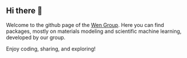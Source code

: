 ## Hi there 👋 

Welcome to the github page of the [Wen Group](https://wengroup.github.io/). Here you can find packages, mostly on materials modeling and scientific machine learning, developed by our group.

Enjoy coding, sharing, and exploring! 
